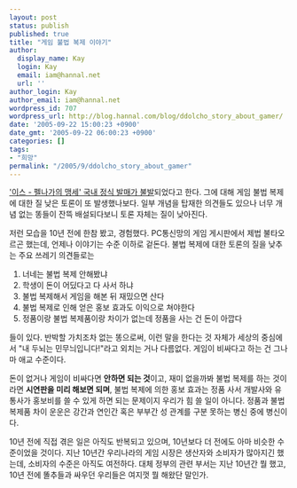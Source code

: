 ```yaml
---
layout: post
status: publish
published: true
title: "게임 불법 복제 이야기"
author:
  display_name: Kay
  login: Kay
  email: iam@hannal.net
  url: ''
author_login: Kay
author_email: iam@hannal.net
wordpress_id: 707
wordpress_url: http://blog.hannal.com/blog/ddolcho_story_about_gamer/
date: '2005-09-22 15:00:23 +0900'
date_gmt: '2005-09-22 06:00:23 +0900'
categories: []
tags:
- "희망"
permalink: "/2005/9/ddolcho_story_about_gamer"
---
```

<p><a href="http://sanwang78.egloos.com/1132044/">'이스 - 펠나가의 맹세' 국내 정식 발매가 불발</a>되었다고 한다. 그에 대해 게임 불법 복제에 대한 질 낮은 토론이 또 발생했나보다. 일부 개념을 탑재한 의견들도 있으나 너무 개념 없는 똥들이 잔뜩 배설되다보니 토론 자체는 질이 낮아진다.</p>
<p>저런 모습을 10년 전에 한참 봤고, 경험했다. PC통신망의 게임 게시판에서 제법 불타오르곤 했는데, 언제나 이야기는 수준 이하로 겉돈다. 불법 복제에 대한 토론의 질을 낮추는 주요 쓰레기 의견들로는</p>
<ol>
<li>너네는 불법 복제 안해봤냐</li>
<li>학생이 돈이 어딨다고 다 사서 하냐</li>
<li>불법 복제해서 게임을 해본 뒤 재밌으면 산다</li>
<li>불법 복제로 인해 얻은 홍보 효과도 이익으로 쳐야한다</li>
<li>정품이랑 불법 복제품이랑 차이가 없는데 정품을 사는 건 돈이 아깝다</li>
</ol>
<p>들이 있다. 반박할 가치조차 없는 똥으로써, 이런 말을 한다는 것 자체가 세상의 중심에서 "내 두뇌는 민무늬입니다!"라고 외치는 거나 다름없다. 게임이 비싸다고 하는 건 그나마 애교 수준이다.</p>
<p>돈이 없거나 게임이 비싸다면 <strong>안하면 되는 것</strong>이고, 재미 없을까봐 불법 복제를 하는 것이라면 <strong>시연판을 미리 해보면 되며</strong>, 불법 복제에 의한 홍보 효과는 정품 사서 개발사와 유통사가 홍보비를 쓸 수 있게 하면 되는 문제이지 우리가 힘 쓸 일이 아니다. 정품과 불법 복제품 차이 운운은 강간과 연인간 혹은 부부간 성 관계를 구분 못하는 병신 중에 병신이다.</p>
<p>10년 전에 직접 겪은 일은 아직도 반복되고 있으며, 10년보다 더 전에도 아마 비슷한 수준이었을 것이다. 지난 10년간 우리나라의 게임 시장은 생산자와 소비자가 많아지긴 했는데, 소비자의 수준은 아직도 여전하다. 대체 정부의 관련 부서는 지난 10년간 뭘 했고, 10년 전에 똘추들과 싸우던 우리들은 여지껏 뭘 해왔단 말인가.</p>
